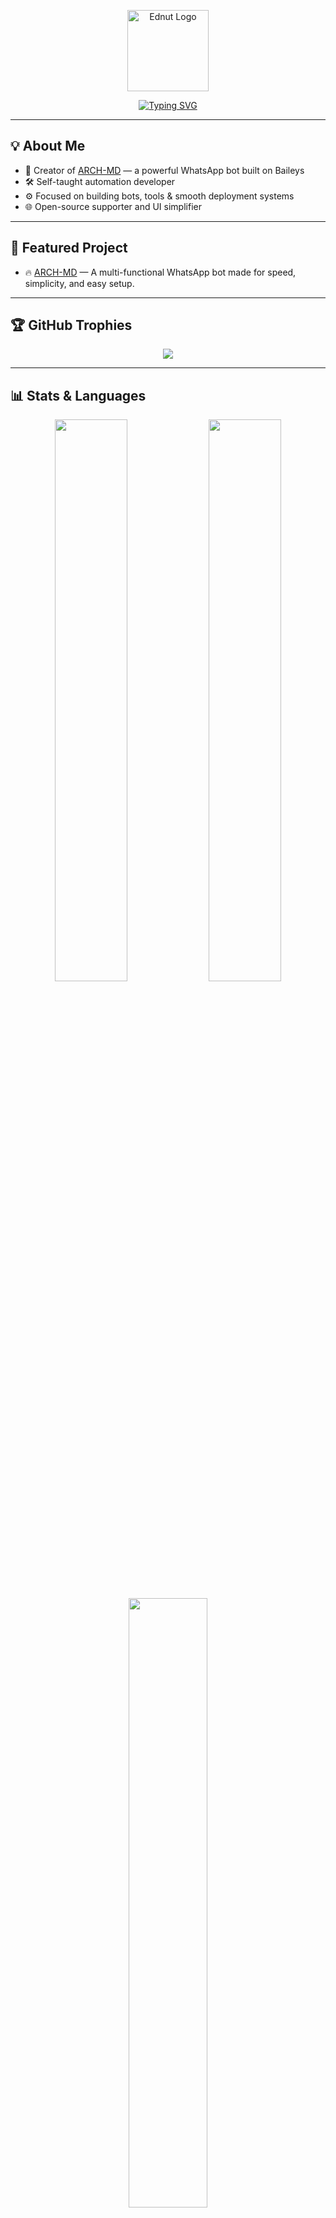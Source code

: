 <p align="center">
  <img src="https://files.catbox.moe/ptv2f4.jpg" alt="Ednut Logo" width="130" />
</p>

<p align="center">
  <a href="https://github.com/Ednut001">
    <img src="https://readme-typing-svg.demolab.com?font=monospace&size=17&duration=4000&pause=1000&center=true&vCenter=true&width=460&lines=Hey+there+👋;+I'm+Ednut;+WhatsApp+Bot+Developer+%7C+Automation+Ninja" alt="Typing SVG" />
  </a>
</p>

---

## 💡 About Me

- 🤖 Creator of [ARCH-MD](https://github.com/Ednut001/Arch-Md) — a powerful WhatsApp bot built on Baileys  
- 🛠 Self-taught automation developer  
- ⚙️ Focused on building bots, tools & smooth deployment systems  
- 🌐 Open-source supporter and UI simplifier  

---

## 📌 Featured Project

- 🔥 [ARCH-MD](https://github.com/Ednut001/Arch-Md) — A multi-functional WhatsApp bot made for speed, simplicity, and easy setup.

---

## 🏆 GitHub Trophies

<p align="center">
  <img src="https://github-profile-trophy.vercel.app/?username=Ednut001&theme=onedark&no-frame=true&row=1&column=6" />
</p>

---

## 📊 Stats & Languages

<p align="center">
  <img src="https://github-readme-stats.vercel.app/api?username=Ednut001&show_icons=true&theme=tokyonight" width="48%" />
  <img src="https://github-readme-streak-stats.herokuapp.com?user=Ednut001&theme=tokyonight" width="48%" />
</p>

<p align="center">
  <img src="https://github-readme-stats.vercel.app/api/top-langs/?username=Ednut001&layout=compact&theme=tokyonight" width="50%" />
</p>

<p align="center">
  <img src="https://komarev.com/ghpvc/?username=Ednut001&label=Profile+Views&color=blue&style=flat" alt="profile views"/>
  <img src="https://img.shields.io/github/followers/Ednut001?label=Followers&style=social" alt="GitHub followers" />
</p>

---

## 🔗 Connect With Me

[![Gmail](https://img.shields.io/badge/Gmail-D14836?style=flat&logo=gmail&logoColor=white)](mailto:Ednutmail@gmail.com)
[![Telegram](https://img.shields.io/badge/Telegram-2CA5E0?style=flat&logo=telegram&logoColor=white)](https://t.me/+KKioacSxodoxZjVk)
[![YouTube](https://img.shields.io/badge/YouTube-Ednuthimself-FF0000?style=flat&logo=youtube&logoColor=white)](https://www.youtube.com/@Ednuthimself)

---

## ❤️ Support Me

[![PayPal](https://img.shields.io/badge/Donate-PayPal-00457C?style=flat&logo=paypal&logoColor=white)](https://paypal.me/Ednut001)
